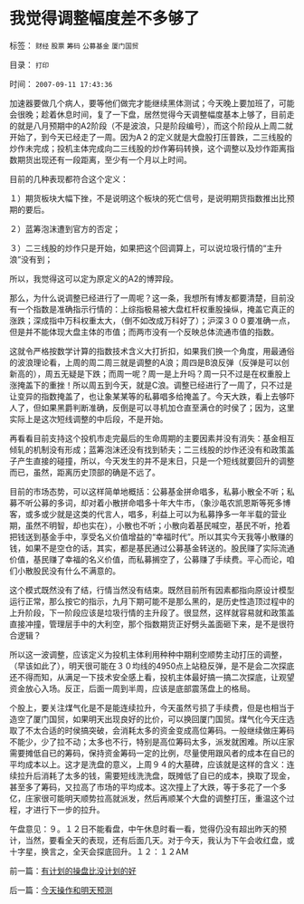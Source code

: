 # 我觉得调整幅度差不多够了

标签： `财经` `股票` `筹码` `公募基金` `厦门国贸` 

目录： `打印`

时间： `2007-09-11 17:43:36`

加速器要做几个病人，要等他们做完才能继续黑体测试；今天晚上要加班了，可能会很晚；趁着休息时间，复了一下盘，居然觉得今天调整幅度基本上够了，目前走的就是八月预期中的A2阶段（不是波浪，只是阶段编号），而这个阶段从上周二就开始了，到今天已经走了一周。因为A２的定义就是大盘股打压普跌，二三线股的炒作未完成；投机主体完成向二三线股的炒作筹码转换，这个调整以及炒作距离指数期货出现还有一段距离，至少有一个月以上时间。

目前的几种表现都符合这个定义：

１）期货板块大幅下挫，不是说明这个板块的死亡信号，是说明期货指数推出比预期的要后。

２）蓝筹泡沫遭到官方的否定；

３）二三线股的炒作只是开始，如果把这个回调算上，可以说垃圾行情的“主升浪”没有到；

所以，我觉得这可以定为原定义的A2的博羿段。

那么，为什么说调整已经进行了一周呢？这一条，我想所有博友都要清楚，目前没有一个指数是准确指示行情的：上综指极易被大盘杠杆权重股操纵，掩盖它真正的涨跌；深成指中万科权重太大，（倒不如改成万科好了）；沪深３００要准确一点，但是并不能体现大盘主体的市值；而两市没有一个反映总体流通市值的指数。

这就令严格按数学计算的指数技术含义大打折扣，如果我们换一个角度，用最通俗的波浪理论看，上周的周二周三就是调整的A浪；周四是B浪反弹（反弹是可以创新高的），周五无疑是下跌；而周一呢？周一是上升吗？周一只不过是在权重股上涨掩盖下的重挫！所以周五到今天，就是C浪。调整已经进行了一周了，只不过是让变异的指数掩盖了，也让象某某等的私募唱多给掩盖了。今天大跌，看上去够吓人了，但如果黑爵判断准确，反倒是可以寻机加仓直至满仓的时侯了；因为，这里实际上是这次短线调整的中后段，不是开始。

再看看目前支持这个投机市走完最后的生命周期的主要因素并没有消失：基金相互倾轧的机制没有形成；蓝筹泡沫还没有找到轿夫；二三线股的炒作还没有和政策盖子产生直接的碰撞，所以，今天发生的并不是末日，只是一个短线就要回升的调整而已，虽然，距离历史顶部的确是不远了。

目前的市场态势，可以这样简单地概括：公募基金拼命唱多，私募小散全不听；私募不听公募的多词，却对着小散拼命唱多十年大牛市，（象沙黾农凯恩斯等死多博客，或多或少就是这类的代言人，唱多，利益上可以为私募挣多一年半载的营业期，虽然不明智，却也实在），小散也不听；小散向着基民喊空，基民不听，抢着把钱送到基金手中，享受名义价值增益的“幸福时代”。所以其实今天我等小散赚的钱，如果不是空仓的话，其实，都是基民通过公募基金转送的。股民赚了实际流通价值，基民赚了幸福的名义价值，而私募搁空了，公募赚了手续费。平心而论，咱们小散股民没有什么不满意的。

这个模式既然没有了结，行情当然没有结束。既然目前所有因素都指向原设计模型运行正常，那么按它的指示，九月下期可能不是那么黑的，是历史性造顶过程中的上升阶段，下一阶段应该是垃圾行情的主升段了。很显然，这样就容易就和政策盖直接冲撞，管理层手中的大利空，那个指数期货正好劈头盖面砸下来，是不是很符合逻辑？

所以这一波调整，应该定义为投机主体利用种种中期利空顺势主动打压的调整，（早该如此了），明天很可能在３０均线的4950点上站稳反弹，是不是会二次探底还不得而知，从满足一下技术安全感上看，投机主体最好搞一搞二次探底，让观望资金放心入场。反正，后面一周到半周，应该是底部震荡盘上的格局。

个股上，要关注煤气化是不是能连续拉升，今天虽然亏损了手续费，但是也相当于造空了厦门国贸，如果明天出现良好的比价，可以换回厦门国贸。煤气化今天庄选取了不太合适的时侯搞突破，会消耗太多的资金变成高位筹码。一般继续做庄筹码不能少，少了拉不动；太多也不行，特别是高位筹码太多，派发就困难。所以庄家需要摊低自已的筹码，保持资金筹码一定的比例，尽量使用跟风者的成本在自已的平均成本以上。这才是洗盘的意义，上周９４的大墓碑，应该就是这样的含义：连续拉升后消耗了太多的钱，需要短线洗洗盘，既摊低了自已的成本，换取了现金，甚至多了筹码，又拉高了市场的平均成本。这次撞上了大跌，等于多花了一个多亿，庄家很可能明天顺势拉高就派发，然后再顺某个大盘的调整打压，重温这个过程，才进行下一步的拉升。

午盘意见：９。１２日不能看盘，中午休息时看一看，觉得仍没有超出昨天的预计，当然，要看全天的表现，还有后面几天。对于今天，我认为下午会收红盘，或十字星，换言之，全天会探底回升。１２：１２AM



前一篇：[有计划的操盘比没计划的好](../../../2007/9/11/有计划的操盘比没计划的好.md)

后一篇：[今天操作和明天预测](../../../2007/9/12/今天操作和明天预测.md)